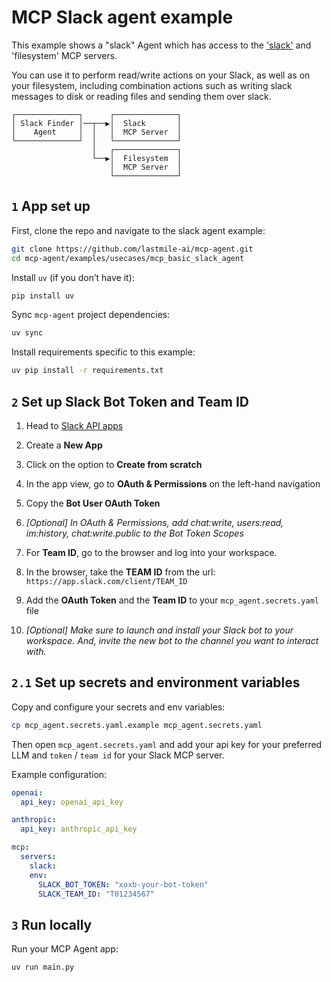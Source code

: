 # MCP Slack agent example

This example shows a "slack" Agent which has access to the ['slack'](https://github.com/modelcontextprotocol/servers/tree/main/src/slack) and 'filesystem' MCP servers.

You can use it to perform read/write actions on your Slack, as well as on your filesystem, including combination actions such as writing slack messages to disk or reading files and sending them over slack.

```plaintext
┌──────────────┐      ┌──────────────┐
│ Slack Finder │──┬──▶│  Slack       │
│    Agent     │  │   │  MCP Server  │
└──────────────┘  │   └──────────────┘
                  │   ┌──────────────┐
                  └──▶│  Filesystem  │
                      │  MCP Server  │
                      └──────────────┘
```

## `1` App set up

First, clone the repo and navigate to the slack agent example:

```bash
git clone https://github.com/lastmile-ai/mcp-agent.git
cd mcp-agent/examples/usecases/mcp_basic_slack_agent
```

Install `uv` (if you don’t have it):

```bash
pip install uv
```

Sync `mcp-agent` project dependencies:

```bash
uv sync
```

Install requirements specific to this example:

```bash
uv pip install -r requirements.txt
```

## `2` Set up Slack Bot Token and Team ID

1. Head to [Slack API apps](https://api.slack.com/apps)

2. Create a **New App**

3. Click on the option to **Create from scratch**

4. In the app view, go to **OAuth & Permissions** on the left-hand navigation

5. Copy the **Bot User OAuth Token**
6. _[Optional] In OAuth & Permissions, add chat:write, users:read, im:history, chat:write.public to the Bot Token Scopes_

7. For **Team ID**, go to the browser and log into your workspace.
8. In the browser, take the **TEAM ID** from the url: `https://app.slack.com/client/TEAM_ID`

9. Add the **OAuth Token** and the **Team ID** to your `mcp_agent.secrets.yaml` file

10. _[Optional] Make sure to launch and install your Slack bot to your workspace. And, invite the new bot to the channel you want to interact with._

## `2.1` Set up secrets and environment variables

Copy and configure your secrets and env variables:

```bash
cp mcp_agent.secrets.yaml.example mcp_agent.secrets.yaml
```

Then open `mcp_agent.secrets.yaml` and add your api key for your preferred LLM and `token` / `team id` for your Slack MCP server.

Example configuration:

```yaml
openai:
  api_key: openai_api_key

anthropic:
  api_key: anthropic_api_key

mcp:
  servers:
    slack:
    env:
      SLACK_BOT_TOKEN: "xoxb-your-bot-token"
      SLACK_TEAM_ID: "T01234567"
```

## `3` Run locally

Run your MCP Agent app:

```bash
uv run main.py
```
